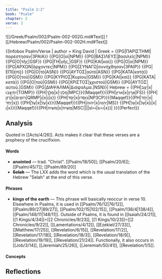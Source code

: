 ```yaml
---
title: "Psalm 2:2"
book: "Psalm"
chapter: 2
verse: 2
---
```

![[/Greek/Psalm/002/Psalm-002-002G.md#Text]]
![[/Hebrew/Psalm/002/Psalm-002-002H.md#Text]]

{{Infobox Psalm/Verse |
  author = King David | 
  Greek = {{PG|ΠΑΡΙΣΤΗΜΙ|παρέστησαν|3PAIA}} {{PG|Ο|οἱ|NPM}} {{PG|ΒΑΣΙΛΕΥΣ|βασιλεῖς|NPM}} {{PG|Ο|τῆς|GSF}} {{PG|ΓΗ|γῆς,|GSF}} {{PG|ΚΑΙ|καὶ}} {{PG|Ο|οἱ|NPM}} {{PG|ΑΡΧΩΝ|ἄρχοντες|NPM}} {{PG|ΣΥΝΑΓΩ|συνήχθησαν|3PAIP}} {{PG|ΕΠΙ|ἐπὶ}} {{PG|Ο|τὸ|ASN}} {{PG|ΑΥΤΟΣ|αὐτὸ|ASN}} {{PG|ΚΑΤΑ|κατὰ}} {{PG|Ο|τοῦ|GSM}} {{PG|ΚΥΡΙΟΣ|Κυρίου|GSM}} {{PG|ΚΑΙ|καὶ}} {{PG|ΚΑΤΑ|κατὰ}} {{PG|Ο|τοῦ|GSM}} {{PG|ΧΡΙΣΤΟΣ|χριστοῦ|GSM}} {{PG|ΑΥΤΟΣ|αὐτοῦ.|GSM}} {{PG|ΔΙΑΨΑΛΜΑ|Διάψαλμα.|NSN}}|
  Hebrew = {{PH|יָצַב|x|יִתְיַצְּבוּ|TI3MP}} {{PH|מֶלֶךְ|x|מַלְכֵי|MPC}}{{Maqqef}}{{PH|ארץ|x|אֶרֶץ|FS}} {{PH|רָזַן|x|רוֹזְנִים|QRMP|וְ|x|וְ|x}} {{PH|יָסַד|x|נוֹסְדוּ|NP3CP}}{{Maqqef}}{{PH|יַחַד|x|יָחַד|x}} {{PH|עָל|x|עַל|x}}{{Maqqef}}{{PH|יהוה|x|יְהוָה|MS}} {{PH|עָל|x|עַל|x|וְ|x|וְ|x}}{{Maqqef}}{{PH|משיח|x|מְשִׁיח|MSC||||sl=וֹ|s=וֹ|x}}׃|
}}{{Perfect}}

## Analysis

Quoted in [[Acts/4/26]].  Acts makes it clear that these verses are a prophecy of the crucifixion.

#### Words
- **anointed** — trad. "Christ". [[Psalm/18/50]]; [[Psalm/20/6]]; [[Psalm/45/7]]; [[Psalm/89/20]]
- **<s>Selah</s>** — The LXX adds the word which is the usual translation of the Hebrew "Selah" at the end of this verse.

#### Phrases
- **kings of the earth** — This phrase will basically reoccur in verse 10.  Elsewhere in Psalms, it is used in [[Psalm/76/12|76/12]], [[Psalm/89/27|89/27]], [[Psalm/102/15|102/15]], [[Psalm/138/4|138/4]], [[Psalm/148/11|148/11]].  Outside of Psalms, it is found in [[Isaiah/24/21]], [[1 Kings/4/34]]=[[2 Chronicles/9/23]], [[1 Kings/10/23]]=[[2 Chronicles/9/22]], [[Lamentations/4/12]], [[Ezekiel/27/33]], [[Matthew/17/25]], [[Revelation/6/15]], [[Revelation/17/2]], [[Revelation/17/18]], [[Revelation/18/3]], [[Revelation/18/9]], [[Revelation/19/19]], [[Revelation/21/24]].  Functionally, it also occurs in  [[Job/3/14]], [[Jeremiah/25/26]], [[Jeremiah/50/41]], [[Revelation/1/5]].

#### Concepts

## Reflections
